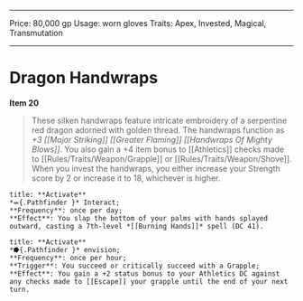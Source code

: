 
---
Price: 80,000 gp
Usage: worn gloves
Traits: Apex, Invested, Magical, Transmutation

---

# Dragon Handwraps

**Item 20**

> These silken handwraps feature intricate embroidery of a serpentine red dragon adorned with golden thread. The handwraps function as *+3 [[Major Striking]] [[Greater Flaming]] [[Handwraps Of Mighty Blows]]*. You also gain a +4 item bonus to [[Athletics]] checks made to [[Rules/Traits/Weapon/Grapple]] or [[Rules/Traits/Weapon/Shove]]. When you invest the handwraps, you either increase your Strength score by 2 or increase it to 18, whichever is higher.

```ad-embed-ability
title: **Activate**
*⬺{.Pathfinder }* Interact; 
**Frequency**: once per day;
**Effect**: You slap the bottom of your palms with hands splayed outward, casting a 7th-level *[[Burning Hands]]* spell (DC 41).

```

```ad-embed-ability
title: **Activate**
*⭓{.Pathfinder }* envision; 
**Frequency**: once per hour;
**Trigger**: You succeed or critically succeed with a Grapple;
**Effect**: You gain a +2 status bonus to your Athletics DC against any checks made to [[Escape]] your grapple until the end of your next turn.

```

